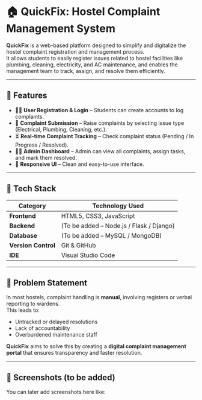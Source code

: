 # 🏠 QuickFix: Hostel Complaint Management System

**QuickFix** is a web-based platform designed to simplify and digitalize the hostel complaint registration and management process.  
It allows students to easily register issues related to hostel facilities like plumbing, cleaning, electricity, and AC maintenance, and enables the management team to track, assign, and resolve them efficiently.

---

## 🚀 Features

- 🧍‍♂️ **User Registration & Login** – Students can create accounts to log complaints.
- 🧾 **Complaint Submission** – Raise complaints by selecting issue type (Electrical, Plumbing, Cleaning, etc.).
- ⏳ **Real-time Complaint Tracking** – Check complaint status (Pending / In Progress / Resolved).
- 🧑‍🔧 **Admin Dashboard** – Admin can view all complaints, assign tasks, and mark them resolved.
- 🧰 **Responsive UI** – Clean and easy-to-use interface.

---

## 🧩 Tech Stack

| Category | Technology Used |
|-----------|----------------|
| **Frontend** | HTML5, CSS3, JavaScript |
| **Backend** | (To be added – Node.js / Flask / Django) |
| **Database** | (To be added – MySQL / MongoDB) |
| **Version Control** | Git & GitHub |
| **IDE** | Visual Studio Code |

---

## 🧠 Problem Statement

In most hostels, complaint handling is **manual**, involving registers or verbal reporting to wardens.  
This leads to:
- Untracked or delayed resolutions  
- Lack of accountability  
- Overburdened maintenance staff  

**QuickFix** aims to solve this by creating a **digital complaint management portal** that ensures transparency and faster resolution.

---

## 📸 Screenshots (to be added)

You can later add screenshots here like:
